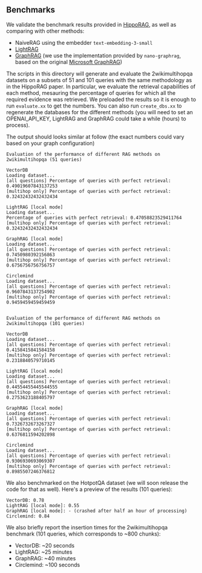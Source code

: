 ## Benchmarks
We validate the benchmark results provided in [HippoRAG](https://arxiv.org/abs/2405.14831), as well as comparing with other methods:
- NaiveRAG using the embedder `text-embedding-3-small`
- [LightRAG](https://github.com/HKUDS/LightRAG) 
- [GraphRAG](https://github.com/gusye1234/nano-graphrag) (we use the implementation provided by `nano-graphrag`, based on the original [Microsoft GraphRAG](https://github.com/microsoft/graphrag))

The scripts in this directory will generate and evaluate the 2wikimultihopqa datasets on a subsets of 51 and 101 queries with the same methodology as in the HippoRAG paper. In particular, we evaluate the retrieval capabilities of each method, mesauring the percentage of queries for which all the required evidence was retrieved. We preloaded the results so it is enough to run `evaluate.xx` to get the numbers. You can also run `create_dbs.xx` to regenerate the databases for the different methods (you will need to set an OPENAI_API_KEY, LightRAG and GraphRAG could take a while (hours) to process).

The output should looks similar at follow (the exact numbers could vary based on your graph configuration)
```
Evaluation of the performance of different RAG methods on 2wikimultihopqa (51 queries)

VectorDB
Loading dataset...
[all questions] Percentage of queries with perfect retrieval: 0.49019607843137253
[multihop only] Percentage of queries with perfect retrieval: 0.32432432432432434

LightRAG [local mode]
Loading dataset...
Percentage of queries with perfect retrieval: 0.47058823529411764
[multihop only] Percentage of queries with perfect retrieval: 0.32432432432432434

GraphRAG [local mode]
Loading dataset...
[all questions] Percentage of queries with perfect retrieval: 0.7450980392156863
[multihop only] Percentage of queries with perfect retrieval: 0.6756756756756757

Circlemind
Loading dataset...
[all questions] Percentage of queries with perfect retrieval: 0.9607843137254902
[multihop only] Percentage of queries with perfect retrieval: 0.9459459459459459


Evaluation of the performance of different RAG methods on 2wikimultihopqa (101 queries)

VectorDB
Loading dataset...
[all questions] Percentage of queries with perfect retrieval: 0.4158415841584158
[multihop only] Percentage of queries with perfect retrieval: 0.2318840579710145

LightRAG [local mode]
Loading dataset...
[all questions] Percentage of queries with perfect retrieval: 0.44554455445544555
[multihop only] Percentage of queries with perfect retrieval: 0.2753623188405797

GraphRAG [local mode]
Loading dataset...
[all questions] Percentage of queries with perfect retrieval: 0.7326732673267327
[multihop only] Percentage of queries with perfect retrieval: 0.6376811594202898

Circlemind
Loading dataset...
[all questions] Percentage of queries with perfect retrieval: 0.9306930693069307
[multihop only] Percentage of queries with perfect retrieval: 0.8985507246376812
```

We also benchmarked on the HotpotQA dataset (we will soon release the code for that as well). Here's a preview of the results (101 queries):

```
VectorDB: 0.78
LightRAG [local mode]: 0.55
GraphRAG [local mode]: - (crashed after half an hour of processing)
Circlemind: 0.84
```

We also briefly report the insertion times for the 2wikimultihopqa benchmark (101 queries, which corresponds to ~800 chunks):
- VectorDB: ~20 seconds
- LightRAG: ~25 minutes
- GraphRAG: ~40 minutes
- Circlemind: ~100 seconds